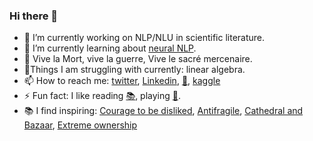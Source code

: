 ### Hi there 👋

<!--
**Ankush-Chander/Ankush-Chander** is a ✨ _special_ ✨ repository because its `README.md` (this file) appears on your GitHub profile.
Here are some ideas to get you started:
-->
- 🔭 I’m currently working on NLP/NLU in scientific literature.
- 🌱 I’m currently learning about [neural NLP](https://github.com/Ankush-Chander/deep-nlp-notebooks).
- 🤝 Vive la Mort, vive la guerre, Vive le sacré mercenaire. 
- 🧗Things I am struggling with currently: linear algebra.   
- 📫 How to reach me: [twitter](https://twitter.com/AnkushChander), [Linkedin](https://www.linkedin.com/in/ankush-chander-8248a876), [🤗](https://huggingface.co/mrsearchwolf), [kaggle](https://www.kaggle.com/latebloomer)
- ⚡ Fun fact: I like reading [📚](https://www.goodreads.com/user/show/33775209-ankush-chander), playing [🏀](https://thestudentathletepodcast24.medium.com/the-ankush-chander-experience-532bedab4ef5).
- 📚 I find inspiring: [Courage to be disliked](https://www.goodreads.com/book/show/43306206-the-courage-to-be-disliked), [Antifragile](https://www.goodreads.com/book/show/13530973-antifragile), [Cathedral and Bazaar](https://www.goodreads.com/book/show/134825.The_Cathedral_the_Bazaar), [Extreme ownership](https://www.goodreads.com/book/show/23848190-extreme-ownership)

<!--
[![Ankush's GitHub stats](https://github-readme-stats.vercel.app/api?username=Ankush-Chander&count_private=true)](https://github.com/anuraghazra/github-readme-stats)
-->
